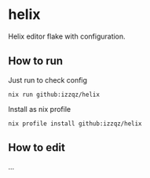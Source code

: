 # helix
Helix editor flake with configuration.

## How to run

Just run to check config
```
nix run github:izzqz/helix
```

Install as nix profile
```
nix profile install github:izzqz/helix
```

## How to edit

...
